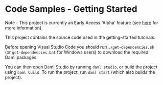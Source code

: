 # Code Samples - Getting Started

Note - This project is currently an Early Access 'Alpha' feature (see [here](https://docs.daml.com/support/status-definitions.html) for more information).

This project contains the source code used in the getting-started tutorials.

Before opening Visual Studio Code you should run `./get-dependencies.sh` (or `get-dependencies.bat` for Windows users) to download the required Daml packages.

You can then open Daml Studio by running `daml studio`, or build the project using `daml build`. To run the project, run `daml start` (which also builds the project).
